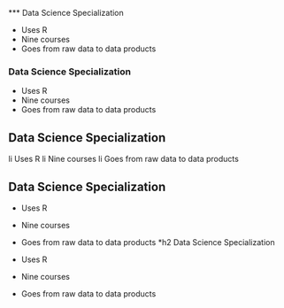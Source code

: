 *** Data Science Specialization 

* Uses R 
* Nine courses 
* Goes from raw data to data products
### Data Science Specialization 

* Uses R 
* Nine courses 
* Goes from raw data to data products
## Data Science Specialization 

li Uses R 
li Nine courses 
li Goes from raw data to data products
## Data Science Specialization 

* Uses R 
* Nine courses 
* Goes from raw data to data products
*h2 Data Science Specialization 

* Uses R 
* Nine courses 
* Goes from raw data to data products